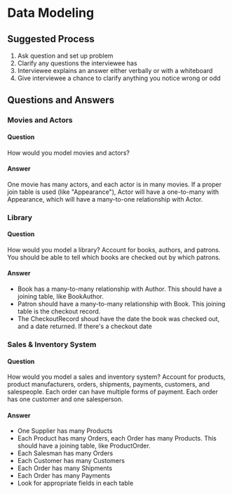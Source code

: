 # Data Modeling

## Suggested Process

1. Ask question and set up problem
1. Clarify any questions the interviewee has
1. Interviewee explains an answer either verbally or with a whiteboard
1. Give interviewee a chance to clarify anything you notice wrong or odd

## Questions and Answers

### Movies and Actors

#### Question

How would you model movies and actors?

#### Answer

One movie has many actors, and each actor is in many movies. If a proper join table is used (like "Appearance"), Actor will have a one-to-many with Appearance, which will have a many-to-one relationship with Actor.

### Library

#### Question

How would you model a library? Account for books, authors, and patrons. You should be able to tell which books are checked out by which patrons.

#### Answer

* Book has a many-to-many relationship with Author. This should have a joining table, like BookAuthor.
* Patron should have a many-to-many relationship with Book. This joining table is the checkout record.
* The CheckoutRecord shoud have the date the book was checked out, and a date returned. If there's a checkout date

### Sales & Inventory System

#### Question

How would you model a sales and inventory system? Account for products, product manufacturers, orders, shipments, payments, customers, and salespeople. Each order can have multiple forms of payment. Each order has one customer and one salesperson.

#### Answer

* One Supplier has many Products
* Each Product has many Orders, each Order has many Products. This should have a joining table, like ProductOrder.
* Each Salesman has many Orders
* Each Customer has many Customers
* Each Order has many Shipments
* Each Order has many Payments
* Look for appropriate fields in each table
